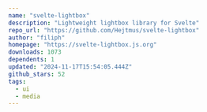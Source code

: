 ```yaml
---
name: "svelte-lightbox"
description: "Lightweight lightbox library for Svelte"
repo_url: "https://github.com/Hejtmus/svelte-lightbox"
author: "filiph"
homepage: "https://svelte-lightbox.js.org"
downloads: 1073
dependents: 1
updated: "2024-11-17T15:54:05.444Z"
github_stars: 52
tags: 
  - ui
  - media
---
```

